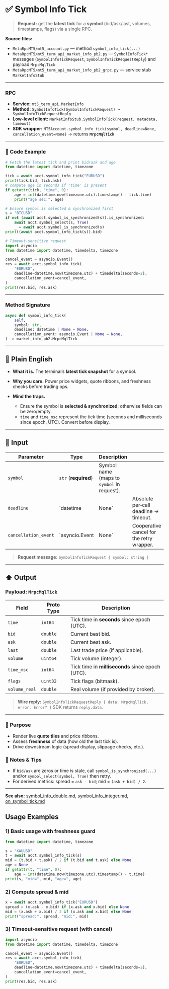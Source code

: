# ✅ Symbol Info Tick

> **Request:** get the **latest tick** for a **symbol** (bid/ask/last, volumes, timestamps, flags) via a single RPC.

**Source files:**

* `MetaRpcMT5/mt5_account.py` — method `symbol_info_tick(...)`
* `MetaRpcMT5/mt5_term_api_market_info_pb2.py` — `SymbolInfoTick*` messages (`SymbolInfoTickRequest`, `SymbolInfoTickRequestReply`) and payload `MrpcMqlTick`
* `MetaRpcMT5/mt5_term_api_market_info_pb2_grpc.py` — service stub `MarketInfoStub`

---

### RPC

* **Service:** `mt5_term_api.MarketInfo`
* **Method:** `SymbolInfoTick(SymbolInfoTickRequest) → SymbolInfoTickRequestReply`
* **Low-level client:** `MarketInfoStub.SymbolInfoTick(request, metadata, timeout)`
* **SDK wrapper:** `MT5Account.symbol_info_tick(symbol, deadline=None, cancellation_event=None)` → returns **`MrpcMqlTick`**

---

### 🔗 Code Example

```python
# Fetch the latest tick and print bid/ask and age
from datetime import datetime, timezone

tick = await acct.symbol_info_tick("EURUSD")
print(tick.bid, tick.ask)
# compute age in seconds if 'time' is present
if getattr(tick, "time", 0):
    age = int(datetime.now(timezone.utc).timestamp() - tick.time)
    print("age sec:", age)
```

```python
# Ensure symbol is selected & synchronized first
s = "BTCUSD"
if not (await acct.symbol_is_synchronized(s)).is_synchronized:
    await acct.symbol_select(s, True)
    _ = await acct.symbol_is_synchronized(s)
print((await acct.symbol_info_tick(s)).bid)
```

```python
# Timeout-sensitive request
import asyncio
from datetime import datetime, timedelta, timezone

cancel_event = asyncio.Event()
res = await acct.symbol_info_tick(
    "EURUSD",
    deadline=datetime.now(timezone.utc) + timedelta(seconds=2),
    cancellation_event=cancel_event,
)
print(res.bid, res.ask)
```

---

### Method Signature

```python
async def symbol_info_tick(
    self,
    symbol: str,
    deadline: datetime | None = None,
    cancellation_event: asyncio.Event | None = None,
) -> market_info_pb2.MrpcMqlTick
```

---

## 💬 Plain English

* **What it is.** The terminal’s **latest tick snapshot** for a symbol.
* **Why you care.** Power price widgets, quote ribbons, and freshness checks before trading ops.
* **Mind the traps.**

  * Ensure the symbol is **selected & synchronized**; otherwise fields can be zero/empty.
  * `time` and `time_msc` represent the tick time (seconds and milliseconds since epoch, UTC). Convert before display.

---

## 🔽 Input

| Parameter            | Type                 | Description                                |                                           |
| -------------------- | -------------------- | ------------------------------------------ | ----------------------------------------- |
| `symbol`             | `str` (**required**) | Symbol name (maps to `symbol` in request). |                                           |
| `deadline`           | \`datetime           | None\`                                     | Absolute per‑call deadline → timeout.     |
| `cancellation_event` | \`asyncio.Event      | None\`                                     | Cooperative cancel for the retry wrapper. |

> **Request message:** `SymbolInfoTickRequest { symbol: string }`

---

## ⬆️ Output

### Payload: `MrpcMqlTick`

| Field         | Proto Type | Description                                      |
| ------------- | ---------- | ------------------------------------------------ |
| `time`        | `int64`    | Tick time in **seconds** since epoch (UTC).      |
| `bid`         | `double`   | Current best bid.                                |
| `ask`         | `double`   | Current best ask.                                |
| `last`        | `double`   | Last trade price (if applicable).                |
| `volume`      | `uint64`   | Tick volume (integer).                           |
| `time_msc`    | `int64`    | Tick time in **milliseconds** since epoch (UTC). |
| `flags`       | `uint32`   | Tick flags (bitmask).                            |
| `volume_real` | `double`   | Real volume (if provided by broker).             |

> **Wire reply:** `SymbolInfoTickRequestReply { data: MrpcMqlTick, error: Error? }`
> SDK returns `reply.data`.

---

### 🎯 Purpose

* Render live **quote tiles** and price ribbons.
* Assess **freshness** of data (how old the last tick is).
* Drive downstream logic (spread display, slippage checks, etc.).

### 🧩 Notes & Tips

* If `bid/ask` are zeros or time is stale, call `symbol_is_synchronized(...)` and/or `symbol_select(symbol, True)` then retry.
* For derived metrics: spread = `ask - bid`; mid = `(ask + bid) / 2`.

---

**See also:** [symbol\_info\_double.md](./symbol_info_double.md), [symbol\_info\_integer.md](./symbol_info_integer.md), [on\_symbol\_tick.md](../Subscriptions_Streaming/on_symbol_tick.md)

## Usage Examples

### 1) Basic usage with freshness guard

```python
from datetime import datetime, timezone

s = "XAUUSD"
t = await acct.symbol_info_tick(s)
mid = (t.bid + t.ask) / 2 if (t.bid and t.ask) else None
age = None
if getattr(t, "time", 0):
    age = int(datetime.now(timezone.utc).timestamp() - t.time)
print(s, "mid=", mid, "age=", age)
```

### 2) Compute spread & mid

```python
x = await acct.symbol_info_tick("EURUSD")
spread = (x.ask - x.bid) if (x.ask and x.bid) else None
mid = (x.ask + x.bid) / 2 if (x.ask and x.bid) else None
print("spread:", spread, "mid:", mid)
```

### 3) Timeout‑sensitive request (with cancel)

```python
import asyncio
from datetime import datetime, timedelta, timezone

cancel_event = asyncio.Event()
res = await acct.symbol_info_tick(
    "EURUSD",
    deadline=datetime.now(timezone.utc) + timedelta(seconds=2),
    cancellation_event=cancel_event,
)
print(res.bid, res.ask)
```
